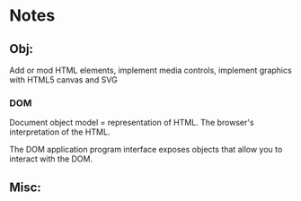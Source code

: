 # Notes

## Obj:

Add or mod HTML elements, implement media controls, implement graphics with HTML5 canvas and SVG

### DOM

Document object model = representation of HTML. The browser's interpretation of the HTML.

The DOM application program interface exposes objects that allow you to interact with the DOM.



## Misc:
